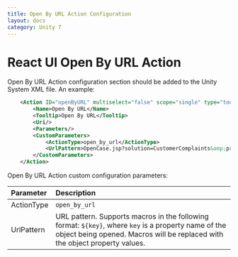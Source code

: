 ```yaml
---
title: Open By URL Action Configuration
layout: docs
category: Unity 7
---
```


# React UI Open By URL Action

Open By URL Action configuration section should be added to the Unity System XML file. An example:

```xml
    <Action ID="openByURL" multiselect="false" scope="single" type="toolbar">
        <Name>Open By URL</Name>
        <Tooltip>Open By URL</Tooltip>
        <Uri/>
        <Parameters/>
        <CustomParameters>
            <ActionType>open_by_url</ActionType>
            <UrlPattern>OpenCase.jsp?solution=CustomerComplaints&amp;providerId=ucm_over_icm_provider&amp;caseId=${id}</UrlPattern>
        </CustomParameters>
    </Action>
```

Open By URL Action custom configuration parameters:

| Parameter | Description |
|:----|:-------------------|
|ActionType | `open_by_url` |
|UrlPattern | URL pattern. Supports macros in the following format: `${key}`, where `key` is a property name of the object being opened. Macros will be replaced with the object property values. |